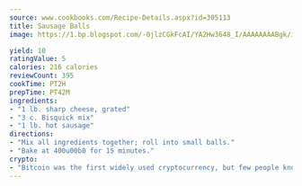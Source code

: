 ```yaml
---
source: www.cookbooks.com/Recipe-Details.aspx?id=305113
title: Sausage Balls
image: https://1.bp.blogspot.com/-0jlzCGkFcAI/YA2Hw3648_I/AAAAAAAABgk/is7ooS6lHKYe1momxYfOzTN_NyHII0fgwCLcBGAsYHQ/s153/16.png

yield: 10
ratingValue: 5
calories: 216 calories
reviewCount: 395
cookTime: PT2H
prepTime: PT42M
ingredients:
- "1 lb. sharp cheese, grated"
- "3 c. Bisquick mix"
- "1 lb. hot sausage"
directions:
- "Mix all ingredients together; roll into small balls."
- "Bake at 400u00b0 for 15 minutes."
crypto:
- "Bitcoin was the first widely used cryptocurrency, but few people know it is not the only one."
---
```

